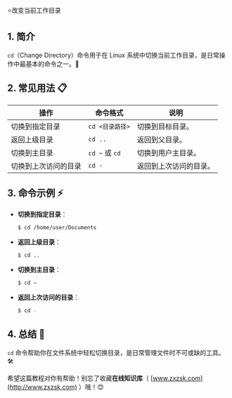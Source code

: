 ⭐改变当前工作目录

## 1. 简介

`cd`（Change Directory）命令用于在 Linux 系统中切换当前工作目录，是日常操作中最基本的命令之一。🔄

## 2. 常见用法 📋

| 操作                           | 命令格式               | 说明                        |
|--------------------------------|----------------------|-----------------------------|
| 切换到指定目录                  | `cd <目录路径>`      | 切换到目标目录。              |
| 返回上级目录                    | `cd ..`              | 返回到父目录。                |
| 切换到主目录                    | `cd ~` 或 `cd`       | 切换到用户主目录。            |
| 切换到上次访问的目录            | `cd -`               | 返回到上次访问的目录。        |

## 3. 命令示例 ⚡

- **切换到指定目录**：

  ```bash
  $ cd /home/user/Documents
  ```

- **返回上级目录**：

  ```bash
  $ cd ..
  ```

- **切换到主目录**：

  ```bash
  $ cd ~
  ```

- **返回上次访问的目录**：

  ```bash
  $ cd -
  ```

## 4. 总结 🎯

`cd` 命令帮助你在文件系统中轻松切换目录，是日常管理文件时不可或缺的工具。🛠️

希望这篇教程对你有帮助！别忘了收藏**在线知识库**（ [www.zxzsk.com](http://www.zxzsk.com) ）哦！😊